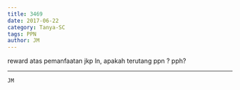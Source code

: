 ```yaml
---
title: 3469
date: 2017-06-22
category: Tanya-SC
tags: PPN
author: JM
---
```


reward atas pemanfaatan jkp ln, apakah terutang ppn ? pph?

---



`JM`
